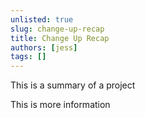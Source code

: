 ```yaml
---
unlisted: true
slug: change-up-recap
title: Change Up Recap
authors: [jess]
tags: []
---
```


This is a summary of a project

<!--truncate-->

This is more information
